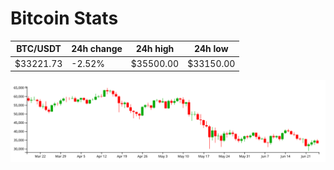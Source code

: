 # Bitcoin Stats

BTC/USDT|24h change|24h high|24h low|
|---|---|---|---|
|$33221.73|-2.52%|$35500.00|$33150.00|

<img src="./chart.svg">
